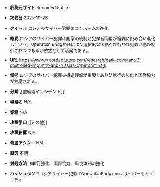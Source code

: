 - **収集元サイト**
Recorded Future

- **掲載日**
2025-10-23

- **タイトル**
ロシアのサイバー犯罪エコシステムの進化

- **概要**
ロシアのサイバー犯罪は国家の統制と犯罪者同盟が複雑に絡み合い進化している。Operation Endgameにより選択的な法執行が行われ犯罪活動が制御されつつあるが依然として活発である。

- **URL**
https://www.recordedfuture.com/research/dark-covenant-3-controlled-impunity-and-russias-cybercriminals

- **備考**
ロシアのサイバー犯罪の構造理解が重要であり法執行の強化と国際協力が推奨される。

- **分類**
[[他組織インシデント]]

- **組織名**
N/A

- **業種**
N/A

- **攻撃手口**
[[その他]]

- **攻撃影響**
N/A

- **脅威アクター**
N/A

- **原因**
不明

- **対処方法**
法執行強化、国際協力、監視体制の強化

- **ハッシュタグ**
#ロシアサイバー犯罪 #OperationEndgame #サイバーセキュリティ
